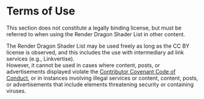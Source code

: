 # Terms of Use
This section does not constitute a legally binding license, but must be referred to when using the Render Dragon Shader List in other content.

The Render Dragon Shader List may be used freely as long as the CC BY license is observed, and this includes the use with intermediary ad link services (e.g., Linkvertise).  
However, it cannot be used in cases where content, posts, or advertisements displayed violate the [Contributor Covenant Code of Conduct](/CODE_OF_CONDUCT.md), or in instances involving illegal services or content, content, posts, or advertisements that include elements threatening security or containing viruses.